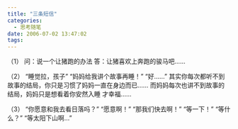 ```yaml
---
title: "三条短信"
categories:
  - 思考随笔
date: 2006-07-02 13:47:02
tags:
---
```


（1） 问：说一个让猪跑的办法 答：让猪喜欢上奔跑的骏马吧…… 

（2） “睡觉拉，孩子” “妈妈给我讲个故事再睡！” “好……” 其实你每次都听不到故事的结局，你只是习惯了妈妈一直在身边而已…… 而妈妈每次也讲不到故事的结局，妈妈只是想看着你安然入睡 才幸福…… 

（3） “你愿意和我去看日落吗？” “愿意啊！” “那我们快去啊！” “等一下！” “等什么？” “等太阳下山啊…”